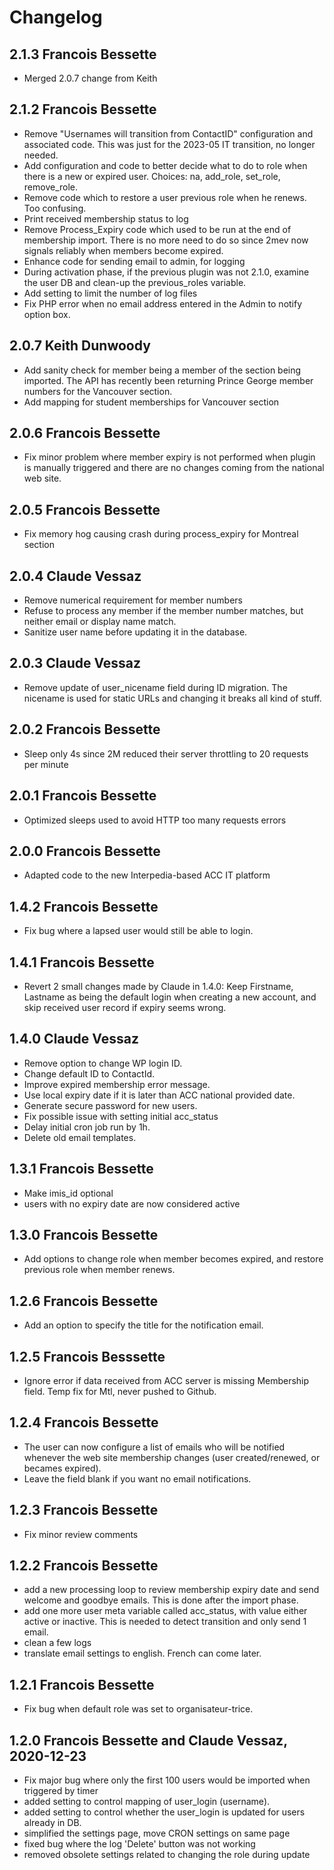 # Changelog

## 2.1.3 Francois Bessette
- Merged 2.0.7 change from Keith

## 2.1.2 Francois Bessette

- Remove "Usernames will transition from ContactID" configuration and associated
  code. This was just for the 2023-05 IT transition, no longer needed.
- Add configuration and code to better decide what to do to role when there is
  a new or expired user. Choices: na, add_role, set_role, remove_role.
- Remove code which to restore a user previous role when he renews. Too confusing.
- Print received membership status to log
- Remove Process_Expiry code which used to be run at the end of membership import.
  There is no more need to do so since 2mev now signals reliably when members
  become expired.
- Enhance code for sending email to admin, for logging
- During activation phase, if the previous plugin was not 2.1.0, examine
  the user DB and clean-up the previous_roles variable.
- Add setting to limit the number of log files
- Fix PHP error when no email address entered in the Admin to notify option box.

## 2.0.7 Keith Dunwoody

- Add sanity check for member being a member of the section being imported.  The API has recently
  been returning Prince George member numbers for the Vancouver section.
- Add mapping for student memberships for Vancouver section

## 2.0.6 Francois Bessette

- Fix minor problem where member expiry is not performed when plugin is manually
  triggered and there are no changes coming from the national web site.

## 2.0.5 Francois Bessette

- Fix memory hog causing crash during process_expiry for Montreal section

## 2.0.4 Claude Vessaz

- Remove numerical requirement for member numbers
- Refuse to process any member if the member number matches, but neither email or display name match.
- Sanitize user name before updating it in the database.

## 2.0.3 Claude Vessaz

- Remove update of user_nicename field during ID migration. The nicename is used for static URLs and changing it breaks all kind of stuff.

## 2.0.2 Francois Bessette

- Sleep only 4s since 2M reduced their server throttling to 20 requests per minute

## 2.0.1 Francois Bessette

- Optimized sleeps used to avoid HTTP too many requests errors

## 2.0.0 Francois Bessette

- Adapted code to the new Interpedia-based ACC IT platform

## 1.4.2 Francois Bessette

- Fix bug where a lapsed user would still be able to login.

## 1.4.1 Francois Bessette

- Revert 2 small changes made by Claude in 1.4.0: Keep Firstname, Lastname as being the default login when creating a new account, and skip received user record if expiry seems wrong.

## 1.4.0 Claude Vessaz

- Remove option to change WP login ID.
- Change default ID to ContactId.
- Improve expired membership error message.
- Use local expiry date if it is later than ACC national provided date.
- Generate secure password for new users.
- Fix possible issue with setting initial acc_status
- Delay initial cron job run by 1h.
- Delete old email templates.

## 1.3.1 Francois Bessette

- Make imis_id optional
- users with no expiry date are now considered active

## 1.3.0 Francois Bessette

- Add options to change role when member becomes expired, and restore previous role when member renews.

## 1.2.6 Francois Bessette

- Add an option to specify the title for the notification email.

## 1.2.5 Francois Besssette

- Ignore error if data received from ACC server is missing Membership field. Temp fix for Mtl, never pushed to Github.

## 1.2.4 Francois Bessette

- The user can now configure a list of emails who will be notified whenever the web site membership changes (user created/renewed, or becames expired).
- Leave the field blank if you want no email notifications.

## 1.2.3 Francois Bessette

- Fix minor review comments

## 1.2.2 Francois Bessette

- add a new processing loop to review membership expiry date and send welcome and goodbye emails. This is done after the import phase.
- add one more user meta variable called acc_status, with value either active or inactive. This is needed to detect transition and only send 1 email.
- clean a few logs
- translate email settings to english. French can come later.

## 1.2.1 Francois Bessette

- Fix bug when default role was set to organisateur-trice.

## 1.2.0 Francois Bessette and Claude Vessaz, 2020-12-23

- Fix major bug where only the first 100 users would be imported when triggered by timer
- added setting to control mapping of user_login (username).
- added setting to control whether the user_login is updated for users already in DB.
- simplified the settings page, move CRON settings on same page
- fixed bug where the log 'Delete' button was not working
- removed obsolete settings related to changing the role during update

